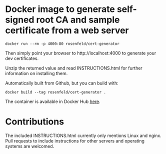 # Docker image to generate self-signed root CA and sample certificate from a web server

    docker run --rm -p 4000:80 rosenfeld/cert-generator

Then simply point your browser to http://localhost:4000 to generate your dev certificates.

Unzip the returned value and read INSTRUCTIONS.html for further information on installing them.

Automatically built from Github, but you can build with:

    docker build --tag rosenfeld/cert-generator .

The container is available in Docker Hub [here](https://hub.docker.com/r/rosenfeld/cert-generator/).

# Contributions

The included INSTRUCTIONS.html currently only mentions Linux and nginx. Pull requests to include
instructions for other servers and operating systems are welcomed.
